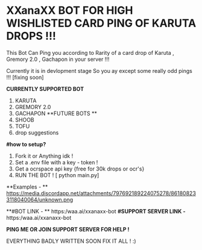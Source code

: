 # XXanaXX BOT FOR HIGH WISHLISTED CARD PING OF KARUTA DROPS !!!


This Bot Can Ping you according to Rarity of a card drop of Karuta , Gremory 2.0 , Gachapon in your server !!!

Currently it is in devlopment stage So you ay except some really odd pings !!! [fixing soon]

**CURRENTLY SUPPORTED BOT**
1. KARUTA
2. GREMORY 2.0
3. GACHAPON
**FUTURE BOTS **
1. SHOOB
2. TOFU
3. drop suggestions 

**#how to setup?**

1. Fork it or Anything  idk !
2. Set a .env file with a key - token !
3. Get a ocrspace api key {free for 30k drops or ocr's}
4. RUN THE BOT ! [ python main.py]

**Examples - **
https://media.discordapp.net/attachments/797692189224075278/861808233118040064/unknown.png


**#BOT LINK - **
https:/waa.ai/xxanaxx-bot
**#SUPPORT SERVER LINK -**
https:/waa.ai/xxanaxx-bot

**PING ME OR JOIN SUPPORT SERVER FOR HELP !**

EVERYTHING BADLY WRITTEN SOON FIX IT ALL ! :)
